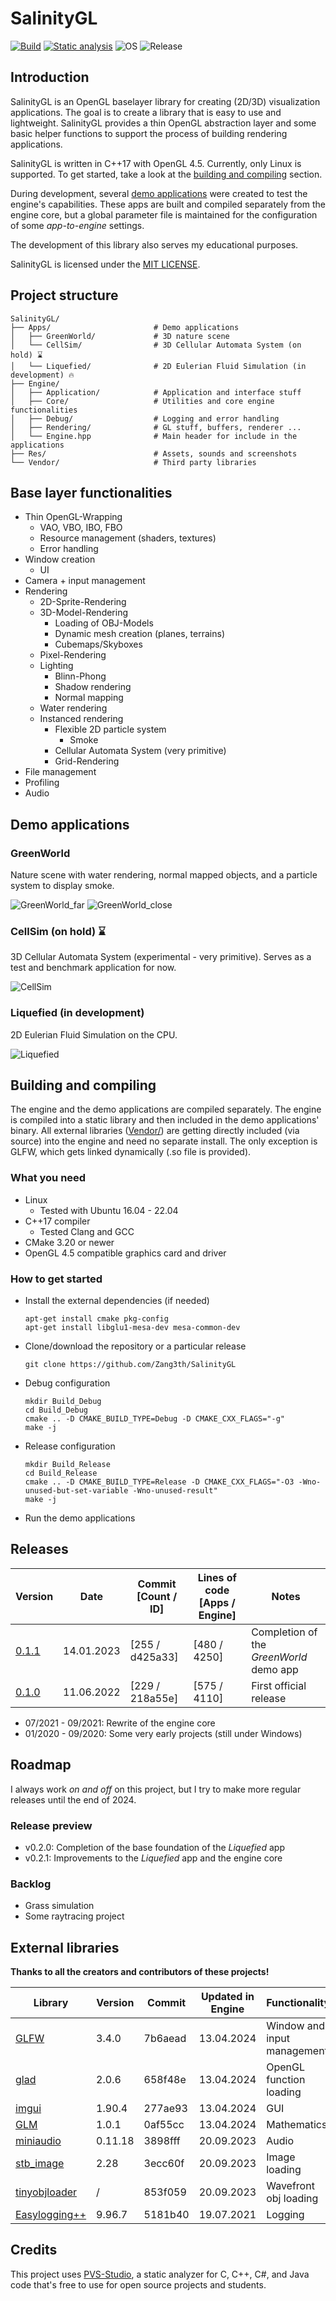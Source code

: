 # SalinityGL

[![Build](https://github.com/Zanget3u/GameEngine/actions/workflows/build.yml/badge.svg)](https://github.com/Zanget3u/GameEngine/actions/workflows/build.yml)
[![Static analysis](https://github.com/Zang3th/GameEngine/actions/workflows/static_analysis.yml/badge.svg)](https://github.com/Zang3th/GameEngine/actions/workflows/static_analysis.yml)
![OS](https://img.shields.io/badge/OS-Linux-blue)
![Release](https://img.shields.io/badge/Release-v0.1.1-blue)

## Introduction

SalinityGL is an OpenGL baselayer library for creating (2D/3D) visualization applications. The goal is to create a library that is easy to use and lightweight. SalinityGL provides a thin OpenGL abstraction layer and some basic helper functions to support the process of building rendering applications.

SalinityGL is written in C++17 with OpenGL 4.5. Currently, only Linux is supported. To get started, take a look at the [building and compiling](https://github.com/Zang3th/GameEngine/tree/master#building-and-compiling) section.

During development, several [demo applications](https://github.com/Zang3th/GameEngine/tree/master#demo-applications) were created to test the engine's capabilities. These apps are built and compiled separately from the engine core, but a global parameter file is maintained for the configuration of some *app-to-engine* settings.

The development of this library also serves my educational purposes.

SalinityGL is licensed under the [MIT LICENSE](https://github.com/Zang3th/GameEngine/blob/master/LICENSE).

## Project structure

    SalinityGL/
    ├── Apps/                       # Demo applications
    │   ├── GreenWorld/             # 3D nature scene
    │   └── CellSim/                # 3D Cellular Automata System (on hold) ⌛
    │   └── Liquefied/              # 2D Eulerian Fluid Simulation (in development) 🔥
    ├── Engine/
    │   ├── Application/            # Application and interface stuff
    │   ├── Core/                   # Utilities and core engine functionalities
    │   ├── Debug/                  # Logging and error handling
    │   ├── Rendering/              # GL stuff, buffers, renderer ...
    │   └── Engine.hpp              # Main header for include in the applications
    ├── Res/                        # Assets, sounds and screenshots
    └── Vendor/                     # Third party libraries

## Base layer functionalities

- Thin OpenGL-Wrapping
  - VAO, VBO, IBO, FBO
  - Resource management (shaders, textures)
  - Error handling
- Window creation
  - UI
- Camera + input management
- Rendering
  - 2D-Sprite-Rendering
  - 3D-Model-Rendering
    - Loading of OBJ-Models
    - Dynamic mesh creation (planes, terrains)
    - Cubemaps/Skyboxes
  - Pixel-Rendering
  - Lighting
    - Blinn-Phong
    - Shadow rendering
    - Normal mapping
  - Water rendering
  - Instanced rendering
    - Flexible 2D particle system
      - Smoke
    - Cellular Automata System (very primitive)
    - Grid-Rendering
- File management
- Profiling
- Audio

## Demo applications

### GreenWorld

Nature scene with water rendering, normal mapped objects, and a particle system to display smoke.

![GreenWorld_far](Res/Screenshots/GreenWorld/Screenshot_GW_024_far.png)
![GreenWorld_close](Res/Screenshots/GreenWorld/Screenshot_GW_024_near.png)

### CellSim (on hold) ⌛

3D Cellular Automata System (experimental - very primitive). Serves as a test and benchmark application for now.

![CellSim](Res/Screenshots/CellSim/Screenshot_CS_011.png)

### Liquefied (in development)

2D Eulerian Fluid Simulation on the CPU.

![Liquefied](Res/Screenshots/Liquefied/Screenshot_Liq_003.png)

## Building and compiling

The engine and the demo applications are compiled separately. The engine is compiled into a static library and then included in the demo applications' binary. All external libraries ([Vendor/](https://github.com/Zang3th/GameEngine/tree/master/Vendor)) are getting directly included (via source) into the engine and need no separate install. The only exception is GLFW, which gets linked dynamically (.so file is provided).

### What you need

- Linux
  - Tested with Ubuntu 16.04 - 22.04
- C++17 compiler
  - Tested Clang and GCC
- CMake 3.20 or newer
- OpenGL 4.5 compatible graphics card and driver

### How to get started

- Install the external dependencies (if needed)

      apt-get install cmake pkg-config
      apt-get install libglu1-mesa-dev mesa-common-dev

- Clone/download the repository or a particular release

      git clone https://github.com/Zang3th/SalinityGL

- Debug configuration

      mkdir Build_Debug
      cd Build_Debug
      cmake .. -D CMAKE_BUILD_TYPE=Debug -D CMAKE_CXX_FLAGS="-g"
      make -j

- Release configuration

      mkdir Build_Release
      cd Build_Release
      cmake .. -D CMAKE_BUILD_TYPE=Release -D CMAKE_CXX_FLAGS="-O3 -Wno-unused-but-set-variable -Wno-unused-result"
      make -j

- Run the demo applications

## Releases

| **Version**                                                        | **Date**   | **Commit [Count / ID]** | **Lines of code [Apps / Engine]** | **Notes**                               |
|--------------------------------------------------------------------|------------|-------------------------|-----------------------------------|-----------------------------------------|
| [0.1.1](https://github.com/Zang3th/GameEngine/releases/tag/v0.1.1) | 14.01.2023 | [255 / d425a33]         | [480 / 4250]                      | Completion of the *GreenWorld* demo app |
| [0.1.0](https://github.com/Zang3th/GameEngine/releases/tag/v0.1.0) | 11.06.2022 | [229 / 218a55e]         | [575 / 4110]                      | First official release                  |

- 07/2021 - 09/2021: Rewrite of the engine core
- 01/2020 - 09/2020: Some very early projects (still under Windows)

## Roadmap

I always work *on and off* on this project, but I try to make more regular releases until the end of 2024.

### Release preview

- v0.2.0: Completion of the base foundation of the *Liquefied* app
- v0.2.1: Improvements to the *Liquefied* app and the engine core

### Backlog

- Grass simulation
- Some raytracing project

## External libraries

**Thanks to all the creators and contributors of these projects!**

| **Library**                                                          | **Version** | **Commit** | **Updated in Engine** | **Functionality**           |
|--------------------------------------------------------------------- |-------------|------------|-----------------------|-----------------------------|
| [GLFW](https://github.com/glfw/glfw)                                 | 3.4.0       | 7b6aead    | 13.04.2024            | Window and input management |
| [glad](https://github.com/Dav1dde/glad)                              | 2.0.6       | 658f48e    | 13.04.2024            | OpenGL function loading     |
| [imgui](https://github.com/ocornut/imgui)                            | 1.90.4      | 277ae93    | 13.04.2024            | GUI                         |
| [GLM](https://github.com/g-truc/glm)                                 | 1.0.1       | 0af55cc    | 13.04.2024            | Mathematics                 |
| [miniaudio](https://github.com/mackron/miniaudio)                    | 0.11.18     | 3898fff    | 20.09.2023            | Audio                       |
| [stb_image](https://github.com/nothings/stb/blob/master/stb_image.h) | 2.28        | 3ecc60f    | 20.09.2023            | Image loading               |
| [tinyobjloader](https://github.com/tinyobjloader/tinyobjloader)      | /           | 853f059    | 20.09.2023            | Wavefront obj loading       |
| [Easylogging++](https://github.com/amrayn/easyloggingpp)             | 9.96.7      | 5181b40    | 19.07.2021            | Logging                     |

## Credits

This project uses [PVS-Studio](https://pvs-studio.com/pvs-studio/?utm_source=website&utm_medium=github&utm_campaign=open_source), a static analyzer for C, C++, C#, and Java code that's free to use for open source projects and students.
